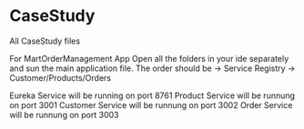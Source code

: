 # CaseStudy
All CaseStudy files 


For MartOrderManagement App
  Open all the folders in your ide separately and sun the main application file.
  The order should be 
  -> Service Registry
  -> Customer/Products/Orders
  
  Eureka Service will be running on port 8761
  Product Service will be runnung on port 3001
  Customer Service will be runnung on port 3002
  Order Service will be runnung on port 3003
